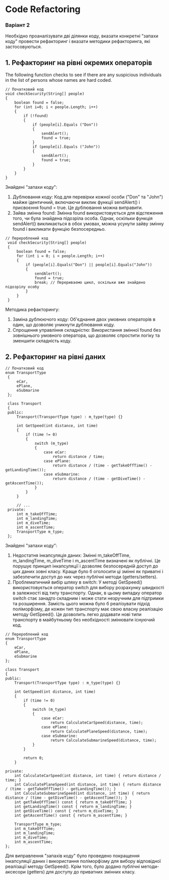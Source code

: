 # Code Refactoring

### **Варіант 2**

Необхідно проаналізувати дві ділянки коду, вказати конкретні "запахи коду" провести рефакторинг і вказати методики рефакторинга, які застосовуються.

## 1. Рефакторинг на рівні окремих операторів

The following function checks to see if there are any suspicious individuals in the list of persons whose names are hard coded.

```
// Початковий код
void checkSecurity(String[] people)
{
    boolean found = false;
    for (int i=0; i < people.Length; i++)
    {
        if (!found)
        {
            if (people[i].Equals ("Don"))
            {
                sendAlert();
                found = true;
            }
            if (people[i].Equals ("John"))
            {
                sendAlert();
                found = true;
            }
        }
    }
}
```

Знайдені "запахи коду":

1. Дублювання коду: Код для перевірки кожної особи ("Don" та "John") майже ідентичний, включаючи виклик функції sendAlert() і присвоєння found = true. Це дублювання можна виправити.
2. Зайва змінна found: Змінна found використовується для відстеження того, чи була знайдена підозріла особа. Однак, оскільки функція sendAlert() викликається в обох умовах, можна усунути зайву змінну found і викликати функцію безпосередньо.

 ``` 
 // Перероблений код
  void checkSecurity(String[] people)
  {
      boolean found = false;
      for (int i = 0; i < people.Length; i++)
      {
          if (people[i].Equals("Don") || people[i].Equals("John"))
          {
              sendAlert();
              found = true;
              break; // Перериваємо цикл, оскільки вже знайдено підозрілу особу
          }
      }
  }
  ```

Методика рефакторингу:

1. Заміна дублюючого коду: Об'єднання двох умовних операторів в один, що дозволяє уникнути дублювання коду.
2. Спрощення управління складністю: Використання змінної found без зовнішнього умовного оператора, що дозволяє спростити логіку та зменшити складність коду.

## 2. Рефакторинг на рівні даних

 ``` 
 // Початковий код
 enum TransportType
  {
      eCar,
      ePlane,
      eSubmarine
  };

  class Transport
  {
  public:
      Transport(TransportType type) : m_type(type) {}

      int GetSpeed(int distance, int time)
      {
          if (time != 0)
          {
              switch (m_type)
              {
                  case eCar:
                      return distance / time;
                  case ePlane:
                      return distance / (time - getTakeOffTime() - getLandingTime());
                  case eSubmarine:
                      return distance / (time - getDiveTime() - getAscentTime());
              }
          }
      }

      // ...
  private:
      int m_takeOffTime;
      int m_landingTime;
      int m_diveTime;
      int m_ascentTime;
      TransportType m_type;
  };
  ```

Знайдені "запахи коду":

1. Недостатня інкапсуляція даних: Змінні m_takeOffTime, m_landingTime, m_diveTime і m_ascentTime визначені як публічні. Це порушує принцип інкапсуляції і дозволяє безпосередній доступ до цих даних зовні класу. Краще було б оголосити ці змінні як приватні і забезпечити доступ до них через публічні методи (getters/setters).
2. Проблематичний вибір шляху в switch: У методі GetSpeed() використовується оператор switch для вибору розрахунку швидкості в залежності від типу транспорту. Однак, в цьому випадку оператор switch стає занадто складним і може стати незручним для підтримки та розширення. Замість цього можна було б реалізувати підхід поліморфізму, де кожен тип транспорту має свою власну реалізацію методу GetSpeed(). Це дозволить легко додавати нові типи транспорту в майбутньому без необхідності змінювати існуючий код.

```
// Перероблений код
enum TransportType
{
    eCar,
    ePlane,
    eSubmarine
};

class Transport
{
public:
    Transport(TransportType type) : m_type(type) {}

    int GetSpeed(int distance, int time)
    {
        if (time != 0)
        {
            switch (m_type)
            {
                case eCar:
                    return CalculateCarSpeed(distance, time);
                case ePlane:
                    return CalculatePlaneSpeed(distance, time);
                case eSubmarine:
                    return CalculateSubmarineSpeed(distance, time);
            }
        }

        return 0; 
    }

private:
    int CalculateCarSpeed(int distance, int time) { return distance / time; }
    int CalculatePlaneSpeed(int distance, int time) { return distance / (time - getTakeOffTime() - getLandingTime()); }
    int CalculateSubmarineSpeed(int distance, int time) { return distance / (time - getDiveTime() - getAscentTime()); }
    int getTakeOffTime() const { return m_takeOffTime; }
    int getLandingTime() const { return m_landingTime; }
    int getDiveTime() const { return m_diveTime; }
    int getAscentTime() const { return m_ascentTime; }

    TransportType m_type;
    int m_takeOffTime;
    int m_landingTime;
    int m_diveTime;
    int m_ascentTime;
};
```

Для виправлення "запахів коду" було проведено покращення інкапсуляції даних і використання поліморфізму для вибору відповідної реалізації методу GetSpeed(). Крім того, було додано публічні методи-аксесори (getters) для доступу до приватних змінних класу.
